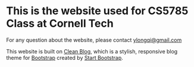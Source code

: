 # This is the website used for CS5785 Class at Cornell Tech

For any question about the website, please contact ylongqi@gmail.com

This website is built on [Clean Blog](http://startbootstrap.com/template-overviews/clean-blog/), which is a stylish, responsive blog theme for [Bootstrap](http://getbootstrap.com/) created by [Start Bootstrap](http://startbootstrap.com/). 
